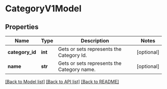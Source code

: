 # CategoryV1Model

## Properties
Name | Type | Description | Notes
------------ | ------------- | ------------- | -------------
**category_id** | **int** | Gets or sets represents the Category Id. | [optional] 
**name** | **str** | Gets or sets represents the Category name. | [optional] 

[[Back to Model list]](../README.md#documentation-for-models) [[Back to API list]](../README.md#documentation-for-api-endpoints) [[Back to README]](../README.md)


